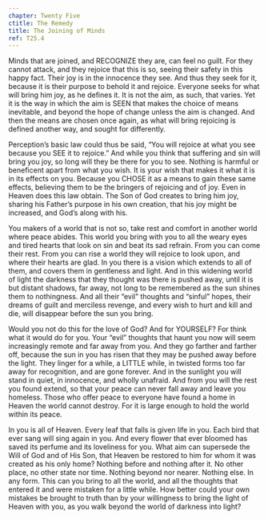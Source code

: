```yaml
---
chapter: Twenty Five
ctitle: The Remedy
title: The Joining of Minds
ref: T25.4
---
```


Minds that are joined, and RECOGNIZE they are, can feel no guilt. For
they cannot attack, and they rejoice that this is so, seeing their
safety in this happy fact. Their joy is in the innocence they see. And
thus they seek for it, because it is their purpose to behold it and
rejoice. Everyone seeks for what will bring him joy, as he defines it.
It is not the aim, as such, that varies. Yet it is the way in which the
aim is SEEN that makes the choice of means inevitable, and beyond the
hope of change unless the aim is changed. And then the means are chosen
once again, as what will bring rejoicing is defined another way, and
sought for differently.

Perception’s basic law could thus be said, “You will rejoice at what you
see because you SEE it to rejoice.” And while you think that suffering
and sin will bring you joy, so long will they be there for you to see.
Nothing is harmful or beneficent apart from what you wish. It is your
wish that makes it what it is in its effects on you. Because you CHOSE
it as a means to gain these same effects, believing them to be the
bringers of rejoicing and of joy. Even in Heaven does this law obtain.
The Son of God creates to bring him joy, sharing his Father’s purpose in
his own creation, that his joy might be increased, and God’s along with
his.

You makers of a world that is not so, take rest and comfort in another
world where peace abides. This world you bring with you to all the weary
eyes and tired hearts that look on sin and beat its sad
refrain. From you can come their rest. From you can rise a world they
will rejoice to look upon, and where their hearts are glad. In you there
is a vision which extends to all of them, and covers them in gentleness
and light. And in this widening world of light the darkness that they
thought was there is pushed away, until it is but distant shadows, far
away, not long to be remembered as the sun shines them to nothingness.
And all their “evil” thoughts and “sinful” hopes, their dreams of guilt
and merciless revenge, and every wish to hurt and kill and die, will
disappear before the sun you bring.

Would you not do this for the love of God? And for YOURSELF? For think
what it would do for you. Your “evil” thoughts that haunt you now will
seem increasingly remote and far away from you. And they go farther and
farther off, because the sun in you has risen that they may be pushed
away before the light. They linger for a while, a LITTLE while, in
twisted forms too far away for recognition, and are gone forever. And in
the sunlight you will stand in quiet, in innocence, and wholly unafraid.
And from you will the rest you found extend, so that your peace can
never fall away and leave you homeless. Those who offer peace to everyone
have found a home in Heaven the world cannot destroy. For it is large
enough to hold the world within its peace.

In you is all of Heaven. Every leaf that falls is given life in you.
Each bird that ever sang will sing again in you. And every flower that
ever bloomed has saved its perfume and its loveliness for you. What aim
can supersede the Will of God and of His Son, that Heaven be restored to
him for whom it was created as his only home? Nothing before and nothing
after it. No other place, no other state nor time. Nothing beyond nor
nearer. Nothing else. In any form. This can you bring to all the world,
and all the thoughts that entered it and were mistaken for a little
while. How better could your own mistakes be brought to truth than by
your willingness to bring the light of Heaven with you, as you walk
beyond the world of darkness into light?

